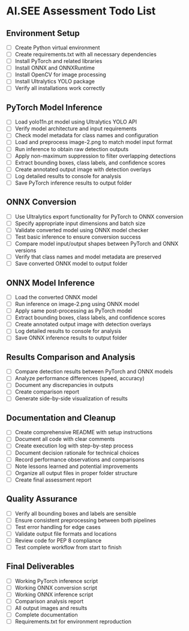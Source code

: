 # AI.SEE Assessment Todo List

## Environment Setup
- [ ] Create Python virtual environment
- [ ] Create requirements.txt with all necessary dependencies
- [ ] Install PyTorch and related libraries
- [ ] Install ONNX and ONNXRuntime
- [ ] Install OpenCV for image processing
- [ ] Install Ultralytics YOLO package
- [ ] Verify all installations work correctly

## PyTorch Model Inference
- [ ] Load yolo11n.pt model using Ultralytics YOLO API
- [ ] Verify model architecture and input requirements
- [ ] Check model metadata for class names and configuration
- [ ] Load and preprocess image-2.png to match model input format
- [ ] Run inference to obtain raw detection outputs
- [ ] Apply non-maximum suppression to filter overlapping detections
- [ ] Extract bounding boxes, class labels, and confidence scores
- [ ] Create annotated output image with detection overlays
- [ ] Log detailed results to console for analysis
- [ ] Save PyTorch inference results to output folder

## ONNX Conversion
- [ ] Use Ultralytics export functionality for PyTorch to ONNX conversion
- [ ] Specify appropriate input dimensions and batch size
- [ ] Validate converted model using ONNX model checker
- [ ] Test basic inference to ensure conversion success
- [ ] Compare model input/output shapes between PyTorch and ONNX versions
- [ ] Verify that class names and model metadata are preserved
- [ ] Save converted ONNX model to output folder

## ONNX Model Inference
- [ ] Load the converted ONNX model
- [ ] Run inference on image-2.png using ONNX model
- [ ] Apply same post-processing as PyTorch model
- [ ] Extract bounding boxes, class labels, and confidence scores
- [ ] Create annotated output image with detection overlays
- [ ] Log detailed results to console for analysis
- [ ] Save ONNX inference results to output folder

## Results Comparison and Analysis
- [ ] Compare detection results between PyTorch and ONNX models
- [ ] Analyze performance differences (speed, accuracy)
- [ ] Document any discrepancies in outputs
- [ ] Create comparison report
- [ ] Generate side-by-side visualization of results

## Documentation and Cleanup
- [ ] Create comprehensive README with setup instructions
- [ ] Document all code with clear comments
- [ ] Create execution log with step-by-step process
- [ ] Document decision rationale for technical choices
- [ ] Record performance observations and comparisons
- [ ] Note lessons learned and potential improvements
- [ ] Organize all output files in proper folder structure
- [ ] Create final assessment report

## Quality Assurance
- [ ] Verify all bounding boxes and labels are sensible
- [ ] Ensure consistent preprocessing between both pipelines
- [ ] Test error handling for edge cases
- [ ] Validate output file formats and locations
- [ ] Review code for PEP 8 compliance
- [ ] Test complete workflow from start to finish

## Final Deliverables
- [ ] Working PyTorch inference script
- [ ] Working ONNX conversion script
- [ ] Working ONNX inference script
- [ ] Comparison analysis report
- [ ] All output images and results
- [ ] Complete documentation
- [ ] Requirements.txt for environment reproduction
